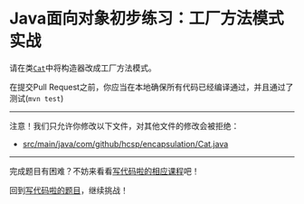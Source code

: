 # Java面向对象初步练习：工厂方法模式实战

请在类[`Cat`](https://github.com/hcsp/factory-method-pattern/blob/master/src/main/java/com/github/hcsp/encapsulation/Cat.java)中将构造器改成工厂方法模式。

在提交Pull Request之前，你应当在本地确保所有代码已经编译通过，并且通过了测试(`mvn test`)

-----
注意！我们只允许你修改以下文件，对其他文件的修改会被拒绝：
- [src/main/java/com/github/hcsp/encapsulation/Cat.java](https://github.com/hcsp/factory-method-pattern/blob/master/src/main/java/com/github/hcsp/encapsulation/Cat.java)
-----


完成题目有困难？不妨来看看[写代码啦的相应课程](https://xiedaimala.com/tasks/44398214-15a0-40aa-8586-718b259c12b8/video_tutorials/48566a3c-e80c-45e5-b158-5aeb4a577573)吧！

回到[写代码啦的题目](https://xiedaimala.com/tasks/44398214-15a0-40aa-8586-718b259c12b8/quizzes/2a613885-b71d-40eb-b7b9-b3bb904fcac3)，继续挑战！
